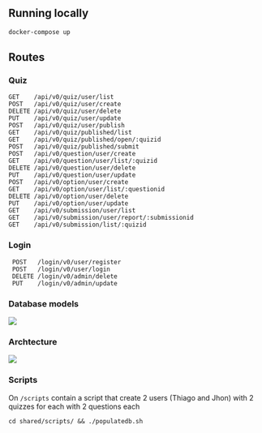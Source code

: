 ## Running locally
```bash
docker-compose up
```

## Routes

### Quiz
```
GET    /api/v0/quiz/user/list   
POST   /api/v0/quiz/user/create 
DELETE /api/v0/quiz/user/delete 
PUT    /api/v0/quiz/user/update 
POST   /api/v0/quiz/user/publish
GET    /api/v0/quiz/published/list
GET    /api/v0/quiz/published/open/:quizid
POST   /api/v0/quiz/published/submit
POST   /api/v0/question/user/create
GET    /api/v0/question/user/list/:quizid
DELETE /api/v0/question/user/delete
PUT    /api/v0/question/user/update
POST   /api/v0/option/user/create
GET    /api/v0/option/user/list/:questionid
DELETE /api/v0/option/user/delete
PUT    /api/v0/option/user/update
GET    /api/v0/submission/user/list
GET    /api/v0/submission/user/report/:submissionid
GET    /api/v0/submission/list/:quizid
```

### Login
```
 POST   /login/v0/user/register   
 POST   /login/v0/user/login      
 DELETE /login/v0/admin/delete    
 PUT    /login/v0/admin/update    
```

### Database models
![](https://i.imgur.com/UMIArJG.png)

### Archtecture
![](https://i.imgur.com/nGxBTfM.png)

### Scripts
On `/scripts` contain a script that create 2 users (Thiago and Jhon) with 2 quizzes for each with 2 questions each

```
cd shared/scripts/ && ./populatedb.sh
```